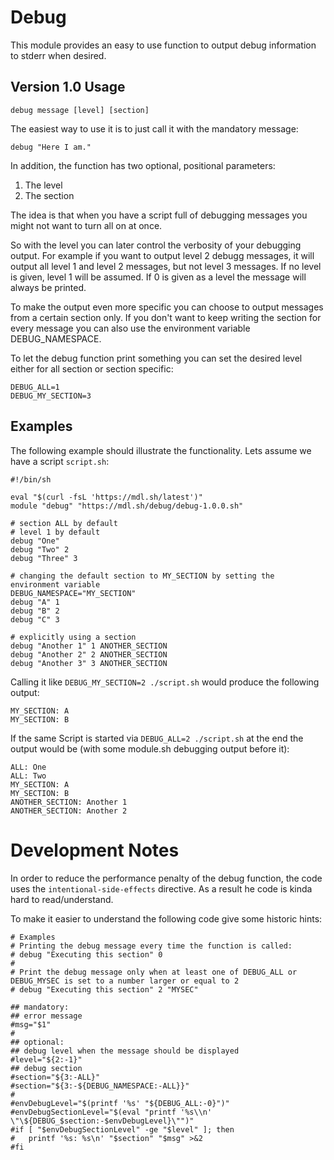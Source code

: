 # Debug

This module provides an easy to use function to output debug
information to stderr when desired.

## Version 1.0 Usage

```
debug message [level] [section]
```

The easiest way to use it is to just call it with the mandatory
message:

```
debug "Here I am."
```

In addition, the function has two optional, positional parameters:

1. The level
2. The section

The idea is that when you have a script full of debugging messages
you might not want to turn all on at once.

So with the level you can later control the verbosity of your
debugging output. For example if you want to output level 2 debugg
messages, it will output all level 1 and level 2 messages, but not
level 3 messages. If no level is given, level 1 will be assumed. If
0 is given as a level the message will always be printed.

To make the output even more specific you can choose to output
messages from a certain section only. If you don't want to keep
writing the section for every message you can also use the
environment variable DEBUG_NAMESPACE.

To let the debug function print something you can set the desired
level either for all section or section specific:

```
DEBUG_ALL=1
DEBUG_MY_SECTION=3
```

## Examples

The following example should illustrate the functionality. Lets
assume we have a script `script.sh`:

```
#!/bin/sh

eval "$(curl -fsL 'https://mdl.sh/latest')"
module "debug" "https://mdl.sh/debug/debug-1.0.0.sh"

# section ALL by default
# level 1 by default
debug "One"
debug "Two" 2
debug "Three" 3

# changing the default section to MY_SECTION by setting the environment variable
DEBUG_NAMESPACE="MY_SECTION"
debug "A" 1
debug "B" 2
debug "C" 3

# explicitly using a section
debug "Another 1" 1 ANOTHER_SECTION
debug "Another 2" 2 ANOTHER_SECTION
debug "Another 3" 3 ANOTHER_SECTION
```

Calling it like `DEBUG_MY_SECTION=2 ./script.sh` would produce the
following output:

```
MY_SECTION: A
MY_SECTION: B
```

If the same Script is started via `DEBUG_ALL=2 ./script.sh` at the
end the output would be (with some module.sh debugging output before
it):

```
ALL: One
ALL: Two
MY_SECTION: A
MY_SECTION: B
ANOTHER_SECTION: Another 1
ANOTHER_SECTION: Another 2
```

# Development Notes

In order to reduce the performance penalty of the debug function,
the code uses the `intentional-side-effects` directive. As a result
he code is kinda hard to read/understand.

To make it easier to understand the following code give some
historic hints:

```
# Examples
# Printing the debug message every time the function is called:
# debug "Executing this section" 0
#
# Print the debug message only when at least one of DEBUG_ALL or DEBUG_MYSEC is set to a number larger or equal to 2
# debug "Executing this section" 2 "MYSEC"

## mandatory:
## error message
#msg="$1"
#
## optional:
## debug level when the message should be displayed
#level="${2:-1}"
## debug section
#section="${3:-ALL}"
#section="${3:-${DEBUG_NAMESPACE:-ALL}}"
#
#envDebugLevel="$(printf '%s' "${DEBUG_ALL:-0}")"
#envDebugSectionLevel="$(eval "printf '%s\\n' \"\${DEBUG_$section:-$envDebugLevel}\"")"
#if [ "$envDebugSectionLevel" -ge "$level" ]; then
#	printf '%s: %s\n' "$section" "$msg" >&2
#fi
```

